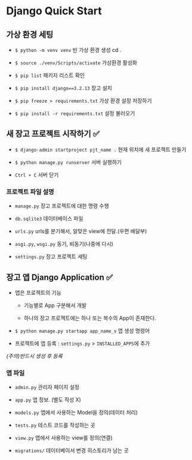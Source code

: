 # Django Quick Start

## 가상 환경 세팅

- `$ python -m venv venv` 빈 가상 환경 생성
cd .
- `$ source ./venv/Scripts/activate` 가상환경 활성화

- `$ pip list` 패키지 리스트 확인

- `$ pip install django==3.2.13` 장고 설치

- `$ pip freeze > requirements.txt` 가상 환경 설정 저장하기

- `$ pip install -r requirements.txt` 설정 불러오기

## 새 장고 프로젝트 시작하기 ✅

- `$ django-admin startproject pjt_name .` 현재 위치에 새 프로젝트 만들기

- `$ python manage.py runserver` 서버 실행하기

- `Ctrl + C` 서버 닫기

### 프로젝트 파일 설명

- `manage.py` 장고 프로젝트에 대한 명령 수행

- `db.sqlite3` 데이터베이스 파일

- `urls.py` urls를 분기해서, 알맞은 view에 전달.(우편 배달부)

- `asgi.py`, `wsgi.py` 동기, 비동기(나중에 다시)

- `settings.py` 장고 프로젝트 세팅

## 장고 앱 Django Application ✅

- 앱은 프로젝트의 기능

    - 기능별로 App 구분해서 개발

    - 하나의 장고 프로젝트에는 하나 또는 복수의 App이 존재한다.

- `$ python manage.py startapp app_name_s` 앱 생성 명령어

- 프로젝트에 앱 등록 : `settings.py` > `INSTALLED_APPS`에 추가

*(주의)반드시 생성 후 등록*

### 앱 파일

- `admin.py` 관리자 페이지 설정

- `app.py` 앱 정보. (별도 작성 X)

- `models.py` 앱에서 사용하는 Model을 정의(데이터 처리)

- `tests.py` 테스트 코드를 작성하는 곳

- `view.py` 앱에서 사용하는 view를 정의(연결)

- `migrations/` 데이터베이서 변경 히스토리가 남는 곳